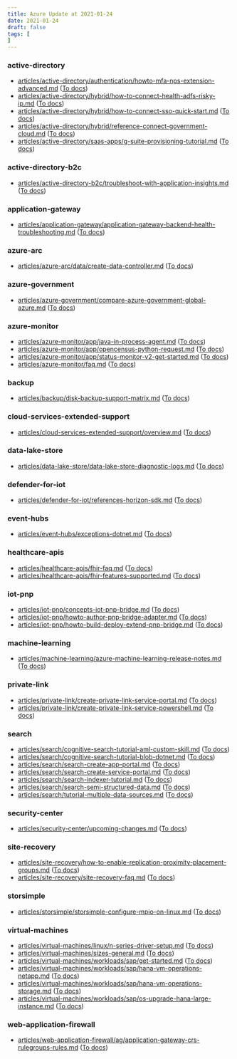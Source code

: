 ```yaml
---
title: Azure Update at 2021-01-24
date: 2021-01-24
draft: false
tags: [
]
---
```


### active-directory
- [articles/active-directory/authentication/howto-mfa-nps-extension-advanced.md](https://github.com/MicrosoftDocs/azure-docs/compare/bfdc5af..19d50a1#diff-e72585d01bcccfdd040ca90a6f35193223567db4e3db41f5c5dc4d1c29e7afb5) ([To docs](https://docs.microsoft.com/en-us/azure/active-directory/authentication/howto-mfa-nps-extension-advanced?WT.mc_id=AZ-MVP-5003408))
- [articles/active-directory/hybrid/how-to-connect-health-adfs-risky-ip.md](https://github.com/MicrosoftDocs/azure-docs/compare/bfdc5af..19d50a1#diff-bd3e00ab11becc9bb5ec2babe908a4bb56409cf7e4e5e9b541ac89b0beacf67f) ([To docs](https://docs.microsoft.com/en-us/azure/active-directory/hybrid/how-to-connect-health-adfs-risky-ip?WT.mc_id=AZ-MVP-5003408))
- [articles/active-directory/hybrid/how-to-connect-sso-quick-start.md](https://github.com/MicrosoftDocs/azure-docs/compare/bfdc5af..19d50a1#diff-a36cb49c16b06d607faea8b76e45dee9428ba82c7ddb2211695496f5483f9e6d) ([To docs](https://docs.microsoft.com/en-us/azure/active-directory/hybrid/how-to-connect-sso-quick-start?WT.mc_id=AZ-MVP-5003408))
- [articles/active-directory/hybrid/reference-connect-government-cloud.md](https://github.com/MicrosoftDocs/azure-docs/compare/bfdc5af..19d50a1#diff-9d09741d6827a3eb8d7a55f19fd1e1828606970c9141e48bb674046333d5c8c7) ([To docs](https://docs.microsoft.com/en-us/azure/active-directory/hybrid/reference-connect-government-cloud?WT.mc_id=AZ-MVP-5003408))
- [articles/active-directory/saas-apps/g-suite-provisioning-tutorial.md](https://github.com/MicrosoftDocs/azure-docs/compare/bfdc5af..19d50a1#diff-fd940398952d10427fc570410852c7f6a62eb1e48325b64ef18c0aa76883983b) ([To docs](https://docs.microsoft.com/en-us/azure/active-directory/saas-apps/g-suite-provisioning-tutorial?WT.mc_id=AZ-MVP-5003408))
    
### active-directory-b2c
- [articles/active-directory-b2c/troubleshoot-with-application-insights.md](https://github.com/MicrosoftDocs/azure-docs/compare/bfdc5af..19d50a1#diff-1d4cb6da04edb0cc4f0abbfc18fc5936bcd2a553c3b0e8367fa30134dc320a86) ([To docs](https://docs.microsoft.com/en-us/azure/active-directory-b2c/troubleshoot-with-application-insights?WT.mc_id=AZ-MVP-5003408))
    
### application-gateway
- [articles/application-gateway/application-gateway-backend-health-troubleshooting.md](https://github.com/MicrosoftDocs/azure-docs/compare/bfdc5af..19d50a1#diff-a7be829a83aa21f16942f5fa8ff03d615b26566db0fcb6ff16c0c1298fe413dc) ([To docs](https://docs.microsoft.com/en-us/azure/application-gateway/application-gateway-backend-health-troubleshooting?WT.mc_id=AZ-MVP-5003408))
    
### azure-arc
- [articles/azure-arc/data/create-data-controller.md](https://github.com/MicrosoftDocs/azure-docs/compare/bfdc5af..19d50a1#diff-c49f5d8a4959163cae3dc4623ba5cb9838c291856a94649ee89f1143554faae2) ([To docs](https://docs.microsoft.com/en-us/azure/azure-arc/data/create-data-controller?WT.mc_id=AZ-MVP-5003408))
    
### azure-government
- [articles/azure-government/compare-azure-government-global-azure.md](https://github.com/MicrosoftDocs/azure-docs/compare/bfdc5af..19d50a1#diff-f0a40c279f07d4b332e47387d9c6004c30d8652904ba509d436590a783826574) ([To docs](https://docs.microsoft.com/en-us/azure/azure-government/compare-azure-government-global-azure?WT.mc_id=AZ-MVP-5003408))
    
### azure-monitor
- [articles/azure-monitor/app/java-in-process-agent.md](https://github.com/MicrosoftDocs/azure-docs/compare/bfdc5af..19d50a1#diff-4c816311c3e5ae678fce95dd34600abfb5345617edd9a4bb1dfd5bda2c2d09ec) ([To docs](https://docs.microsoft.com/en-us/azure/azure-monitor/app/java-in-process-agent?WT.mc_id=AZ-MVP-5003408))
- [articles/azure-monitor/app/opencensus-python-request.md](https://github.com/MicrosoftDocs/azure-docs/compare/bfdc5af..19d50a1#diff-4ee08754d92b59c7f70d292d121bfd8fbc823b91cccf7d2d202a8ba0e72e6c24) ([To docs](https://docs.microsoft.com/en-us/azure/azure-monitor/app/opencensus-python-request?WT.mc_id=AZ-MVP-5003408))
- [articles/azure-monitor/app/status-monitor-v2-get-started.md](https://github.com/MicrosoftDocs/azure-docs/compare/bfdc5af..19d50a1#diff-afe1aa3357d94a3b27fbbe582d20ce3fa8da12f5c8754f3926bdcd3093f72b78) ([To docs](https://docs.microsoft.com/en-us/azure/azure-monitor/app/status-monitor-v2-get-started?WT.mc_id=AZ-MVP-5003408))
- [articles/azure-monitor/faq.md](https://github.com/MicrosoftDocs/azure-docs/compare/bfdc5af..19d50a1#diff-36233e2a9244a49e4d21890a76f16b3f914daadbbfe3bf09cb682ccf2ead0344) ([To docs](https://docs.microsoft.com/en-us/azure/azure-monitor/faq?WT.mc_id=AZ-MVP-5003408))
    
### backup
- [articles/backup/disk-backup-support-matrix.md](https://github.com/MicrosoftDocs/azure-docs/compare/bfdc5af..19d50a1#diff-37ac47ab73d95b46ec72a5e99f831581c984486005610e53e4637e0c623bab00) ([To docs](https://docs.microsoft.com/en-us/azure/backup/disk-backup-support-matrix?WT.mc_id=AZ-MVP-5003408))
    
### cloud-services-extended-support
- [articles/cloud-services-extended-support/overview.md](https://github.com/MicrosoftDocs/azure-docs/compare/bfdc5af..19d50a1#diff-3ead00c9b6cfc06a92c761077ed1894ea2bacf56aa0a0812a4d96dbd78c1402c) ([To docs](https://docs.microsoft.com/en-us/azure/cloud-services-extended-support/overview?WT.mc_id=AZ-MVP-5003408))
    
### data-lake-store
- [articles/data-lake-store/data-lake-store-diagnostic-logs.md](https://github.com/MicrosoftDocs/azure-docs/compare/bfdc5af..19d50a1#diff-87108fc3ba1a7d85782a59c777c13e865cd18c4616cb2b035ea321e353ce7010) ([To docs](https://docs.microsoft.com/en-us/azure/data-lake-store/data-lake-store-diagnostic-logs?WT.mc_id=AZ-MVP-5003408))
    
### defender-for-iot
- [articles/defender-for-iot/references-horizon-sdk.md](https://github.com/MicrosoftDocs/azure-docs/compare/bfdc5af..19d50a1#diff-74c71fd19b2720a48717119a56ea783d779f51b62c403405521735271eef199d) ([To docs](https://docs.microsoft.com/en-us/azure/defender-for-iot/references-horizon-sdk?WT.mc_id=AZ-MVP-5003408))
    
### event-hubs
- [articles/event-hubs/exceptions-dotnet.md](https://github.com/MicrosoftDocs/azure-docs/compare/bfdc5af..19d50a1#diff-c7568870225ed63b5c6583782ef412ae0af009e813950000759f7b99f6801825) ([To docs](https://docs.microsoft.com/en-us/azure/event-hubs/exceptions-dotnet?WT.mc_id=AZ-MVP-5003408))
    
### healthcare-apis
- [articles/healthcare-apis/fhir-faq.md](https://github.com/MicrosoftDocs/azure-docs/compare/bfdc5af..19d50a1#diff-6f4f17d21f581e9ed52e30d394780e72014edeb0c538f994f10e86cba1e96062) ([To docs](https://docs.microsoft.com/en-us/azure/healthcare-apis/fhir-faq?WT.mc_id=AZ-MVP-5003408))
- [articles/healthcare-apis/fhir-features-supported.md](https://github.com/MicrosoftDocs/azure-docs/compare/bfdc5af..19d50a1#diff-c8e80abb2ef0860da0f8c83cc749cccb80a92ce5465e1d9fdbde8eeed73a0420) ([To docs](https://docs.microsoft.com/en-us/azure/healthcare-apis/fhir-features-supported?WT.mc_id=AZ-MVP-5003408))
    
### iot-pnp
- [articles/iot-pnp/concepts-iot-pnp-bridge.md](https://github.com/MicrosoftDocs/azure-docs/compare/bfdc5af..19d50a1#diff-be1a382b6231cc02c204eeb04d463e8cced817c609fa8523800e823d07735c42) ([To docs](https://docs.microsoft.com/en-us/azure/iot-pnp/concepts-iot-pnp-bridge?WT.mc_id=AZ-MVP-5003408))
- [articles/iot-pnp/howto-author-pnp-bridge-adapter.md](https://github.com/MicrosoftDocs/azure-docs/compare/bfdc5af..19d50a1#diff-c4bfd8fa55329ae0ee7e7ba7738f93c8beddda31d8469c2077f119a2a0f439e0) ([To docs](https://docs.microsoft.com/en-us/azure/iot-pnp/howto-author-pnp-bridge-adapter?WT.mc_id=AZ-MVP-5003408))
- [articles/iot-pnp/howto-build-deploy-extend-pnp-bridge.md](https://github.com/MicrosoftDocs/azure-docs/compare/bfdc5af..19d50a1#diff-65988927e18d330b7511d84a4459f300a9639e6f6f9ca0f00748a67626842558) ([To docs](https://docs.microsoft.com/en-us/azure/iot-pnp/howto-build-deploy-extend-pnp-bridge?WT.mc_id=AZ-MVP-5003408))
    
### machine-learning
- [articles/machine-learning/azure-machine-learning-release-notes.md](https://github.com/MicrosoftDocs/azure-docs/compare/bfdc5af..19d50a1#diff-dbde51c0058b0aa6698a8fd5b410e43b90e40ef9cf7c4afec4894ae91bc41a9c) ([To docs](https://docs.microsoft.com/en-us/azure/machine-learning/azure-machine-learning-release-notes?WT.mc_id=AZ-MVP-5003408))
    
### private-link
- [articles/private-link/create-private-link-service-portal.md](https://github.com/MicrosoftDocs/azure-docs/compare/bfdc5af..19d50a1#diff-01b5da41b6487005db1ddbcb23a01f183e0600e4fb7333653983326a5446d646) ([To docs](https://docs.microsoft.com/en-us/azure/private-link/create-private-link-service-portal?WT.mc_id=AZ-MVP-5003408))
- [articles/private-link/create-private-link-service-powershell.md](https://github.com/MicrosoftDocs/azure-docs/compare/bfdc5af..19d50a1#diff-40a9ae4405a78f132745f0588da4f3e07feefa7c8642586237b93ad14eb76fd4) ([To docs](https://docs.microsoft.com/en-us/azure/private-link/create-private-link-service-powershell?WT.mc_id=AZ-MVP-5003408))
    
### search
- [articles/search/cognitive-search-tutorial-aml-custom-skill.md](https://github.com/MicrosoftDocs/azure-docs/compare/bfdc5af..19d50a1#diff-63c4aa4c3c9f989e502b9d7b6bfd221a3f645f0dfa4246cc83ddd1c3ad9d62b7) ([To docs](https://docs.microsoft.com/en-us/azure/search/cognitive-search-tutorial-aml-custom-skill?WT.mc_id=AZ-MVP-5003408))
- [articles/search/cognitive-search-tutorial-blob-dotnet.md](https://github.com/MicrosoftDocs/azure-docs/compare/bfdc5af..19d50a1#diff-810694304cc5ecb598f9cc6a3a6dde5438f581120996fea17f29e5e86997b019) ([To docs](https://docs.microsoft.com/en-us/azure/search/cognitive-search-tutorial-blob-dotnet?WT.mc_id=AZ-MVP-5003408))
- [articles/search/search-create-app-portal.md](https://github.com/MicrosoftDocs/azure-docs/compare/bfdc5af..19d50a1#diff-3db350e28b1292e3249831ef632f6adc90f30627bbc8b6a30c33fd62777070be) ([To docs](https://docs.microsoft.com/en-us/azure/search/search-create-app-portal?WT.mc_id=AZ-MVP-5003408))
- [articles/search/search-create-service-portal.md](https://github.com/MicrosoftDocs/azure-docs/compare/bfdc5af..19d50a1#diff-2439b0165ae9ad6df231166c06232469056203b2d59a426f21a24f87566602c0) ([To docs](https://docs.microsoft.com/en-us/azure/search/search-create-service-portal?WT.mc_id=AZ-MVP-5003408))
- [articles/search/search-indexer-tutorial.md](https://github.com/MicrosoftDocs/azure-docs/compare/bfdc5af..19d50a1#diff-245341824029294f6442ca255dea9c5d5934723ef5a885515c5c3ad94c33a0d7) ([To docs](https://docs.microsoft.com/en-us/azure/search/search-indexer-tutorial?WT.mc_id=AZ-MVP-5003408))
- [articles/search/search-semi-structured-data.md](https://github.com/MicrosoftDocs/azure-docs/compare/bfdc5af..19d50a1#diff-fe3ff8d05aa607c1e05fabee8b40669a2e158f11a15a8620025c96e1b382d66a) ([To docs](https://docs.microsoft.com/en-us/azure/search/search-semi-structured-data?WT.mc_id=AZ-MVP-5003408))
- [articles/search/tutorial-multiple-data-sources.md](https://github.com/MicrosoftDocs/azure-docs/compare/bfdc5af..19d50a1#diff-09f0bb19db045dea9b3598aa50da3115eff9f6eb1cefc47e05018d131e1394a5) ([To docs](https://docs.microsoft.com/en-us/azure/search/tutorial-multiple-data-sources?WT.mc_id=AZ-MVP-5003408))
    
### security-center
- [articles/security-center/upcoming-changes.md](https://github.com/MicrosoftDocs/azure-docs/compare/bfdc5af..19d50a1#diff-29090c5dc5c944cf615be649f007f7151e722203d731c3c21e23b622586c4488) ([To docs](https://docs.microsoft.com/en-us/azure/security-center/upcoming-changes?WT.mc_id=AZ-MVP-5003408))
    
### site-recovery
- [articles/site-recovery/how-to-enable-replication-proximity-placement-groups.md](https://github.com/MicrosoftDocs/azure-docs/compare/bfdc5af..19d50a1#diff-37d3bd991ebd31756267e6d96eca53ee6e807fe09a020a3ec5b6778b955ea47b) ([To docs](https://docs.microsoft.com/en-us/azure/site-recovery/how-to-enable-replication-proximity-placement-groups?WT.mc_id=AZ-MVP-5003408))
- [articles/site-recovery/site-recovery-faq.md](https://github.com/MicrosoftDocs/azure-docs/compare/bfdc5af..19d50a1#diff-38e2b7712d56e11f373155cf866d2921be2f4903eacc76bb5785e8195eef7cb6) ([To docs](https://docs.microsoft.com/en-us/azure/site-recovery/site-recovery-faq?WT.mc_id=AZ-MVP-5003408))
    
### storsimple
- [articles/storsimple/storsimple-configure-mpio-on-linux.md](https://github.com/MicrosoftDocs/azure-docs/compare/bfdc5af..19d50a1#diff-b49c457f08d88491180e6753a077adaab53807a24fed5a150d2811bc9bc26f42) ([To docs](https://docs.microsoft.com/en-us/azure/storsimple/storsimple-configure-mpio-on-linux?WT.mc_id=AZ-MVP-5003408))
    
### virtual-machines
- [articles/virtual-machines/linux/n-series-driver-setup.md](https://github.com/MicrosoftDocs/azure-docs/compare/bfdc5af..19d50a1#diff-18b0e89a47d66694f2224679ba5409425608a04476f7f64e4da79e12269591ee) ([To docs](https://docs.microsoft.com/en-us/azure/virtual-machines/linux/n-series-driver-setup?WT.mc_id=AZ-MVP-5003408))
- [articles/virtual-machines/sizes-general.md](https://github.com/MicrosoftDocs/azure-docs/compare/bfdc5af..19d50a1#diff-559e5585a9b79680c43cbd815e050da1d499fef5d2f30957dd0bbc608ddeb813) ([To docs](https://docs.microsoft.com/en-us/azure/virtual-machines/sizes-general?WT.mc_id=AZ-MVP-5003408))
- [articles/virtual-machines/workloads/sap/get-started.md](https://github.com/MicrosoftDocs/azure-docs/compare/bfdc5af..19d50a1#diff-dd9699ecdf2c8224fa6c76b98c4d468b17b934fcc2ab3d9f6d57fc954f3083dc) ([To docs](https://docs.microsoft.com/en-us/azure/virtual-machines/workloads/sap/get-started?WT.mc_id=AZ-MVP-5003408))
- [articles/virtual-machines/workloads/sap/hana-vm-operations-netapp.md](https://github.com/MicrosoftDocs/azure-docs/compare/bfdc5af..19d50a1#diff-252f97ac4e3f611867642137ead0e8de88d9fc0db07e9378602d1b38697c16f2) ([To docs](https://docs.microsoft.com/en-us/azure/virtual-machines/workloads/sap/hana-vm-operations-netapp?WT.mc_id=AZ-MVP-5003408))
- [articles/virtual-machines/workloads/sap/hana-vm-operations-storage.md](https://github.com/MicrosoftDocs/azure-docs/compare/bfdc5af..19d50a1#diff-99142555744febc3f357df3934443c548ea3c14736902eeba28d3cf2389181b8) ([To docs](https://docs.microsoft.com/en-us/azure/virtual-machines/workloads/sap/hana-vm-operations-storage?WT.mc_id=AZ-MVP-5003408))
- [articles/virtual-machines/workloads/sap/os-upgrade-hana-large-instance.md](https://github.com/MicrosoftDocs/azure-docs/compare/bfdc5af..19d50a1#diff-34e1928f95641118a2795a1cf753dbe45bb12219239674ed3dfcd6bba203933f) ([To docs](https://docs.microsoft.com/en-us/azure/virtual-machines/workloads/sap/os-upgrade-hana-large-instance?WT.mc_id=AZ-MVP-5003408))
    
### web-application-firewall
- [articles/web-application-firewall/ag/application-gateway-crs-rulegroups-rules.md](https://github.com/MicrosoftDocs/azure-docs/compare/bfdc5af..19d50a1#diff-14b14f380d2b2493f7feccaffa6c488e6474483f1f7a18ef51b3d0acb680c7c4) ([To docs](https://docs.microsoft.com/en-us/azure/web-application-firewall/ag/application-gateway-crs-rulegroups-rules?WT.mc_id=AZ-MVP-5003408))
    
